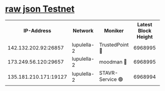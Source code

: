 [raw json Testnet](https://rpc-check.jaclalt.stavr.tech/jaclalt/rpc-jaclalt-result.json)
=

<table><tr><th>IP-Address</th><th>Network</th><th>Moniker</th><th>Latest Block Height</th><th>Earliest Block Height</th><th>Catching Up</th><th>Tx Index</th><th>Voting Power</th><th>Scan Time</th></tr><tr><td>142.132.202.92:26857</td><td>lupulella-2</td><td>TrustedPoint 🔴</td><td>6968995</td><td>6282001</td><td>False</td><td>off</td><td>400065</td><td>2024-03-05T18:00:40.243368179UTC</td></tr><tr><td>173.249.56.120:29657</td><td>lupulella-2</td><td>moodman 🔴</td><td>6968995</td><td>6868995</td><td>False</td><td>off</td><td>1075134</td><td>2024-03-05T18:00:40.020419053UTC</td></tr><tr><td>135.181.210.171:19127</td><td>lupulella-2</td><td>STAVR-Service 🟢</td><td>6968994</td><td>6965001</td><td>False</td><td>on</td><td>0</td><td>2024-03-05T18:00:31.513177793UTC</td></tr></table>
